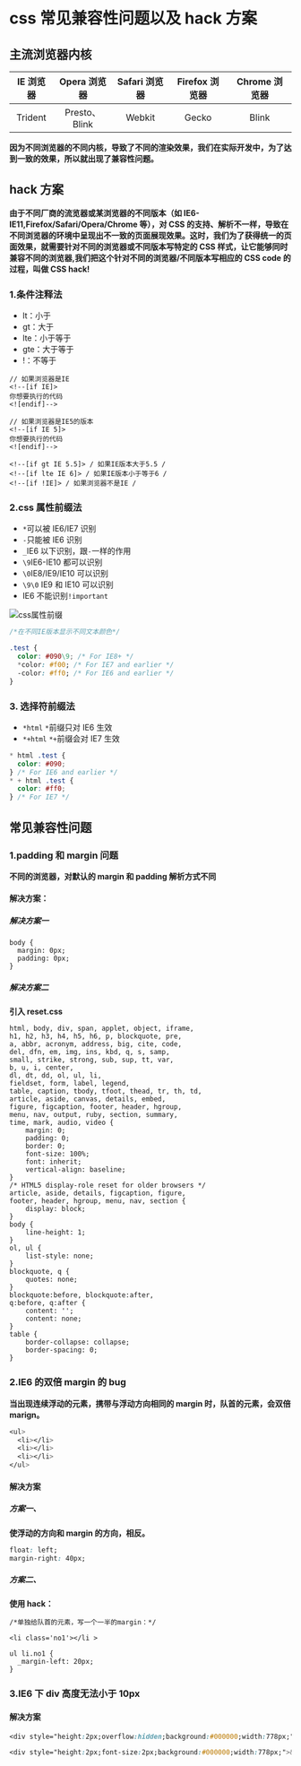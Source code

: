 # css 常见兼容性问题以及 hack 方案

## 主流浏览器内核

| IE 浏览器 | Opera 浏览器  | Safari 浏览器 | Firefox 浏览器 | Chrome 浏览器 |
| :-------: | :-----------: | :-----------: | :------------: | :-----------: |
|  Trident  | Presto、Blink |    Webkit     |     Gecko      |     Blink     |

**因为不同浏览器的不同内核，导致了不同的渲染效果，我们在实际开发中，为了达到一致的效果，所以就出现了兼容性问题。**

## hack 方案

**由于不同厂商的流览器或某浏览器的不同版本（如 IE6-IE11,Firefox/Safari/Opera/Chrome 等），对 CSS 的支持、解析不一样，导致在不同浏览器的环境中呈现出不一致的页面展现效果。这时，我们为了获得统一的页面效果，就需要针对不同的浏览器或不同版本写特定的 CSS 样式，让它能够同时兼容不同的浏览器,我们把这个针对不同的浏览器/不同版本写相应的 CSS code 的过程，叫做 CSS hack!**

### 1.条件注释法

- lt：小于
- gt：大于
- lte：小于等于
- gte：大于等于
- !：不等于

```
// 如果浏览器是IE
<!--[if IE]>
你想要执行的代码
<![endif]-->

// 如果浏览器是IE5的版本
<!--[if IE 5]>
你想要执行的代码
<![endif]-->

<!--[if gt IE 5.5]> / 如果IE版本大于5.5 /
<!--[if lte IE 6]> / 如果IE版本小于等于6 /
<!--[if !IE]> / 如果浏览器不是IE /
```

### 2.css 属性前缀法

- `*`可以被 IE6/IE7 识别
- `-`只能被 IE6 识别
- `_`IE6 以下识别，跟`-`一样的作用
- `\9`IE6-IE10 都可以识别
- `\0`IE8/IE9/IE10 可以识别
- `\9\0` IE9 和 IE10 可以识别
- IE6 不能识别`!important`

![css属性前缀](../static/images/css/lesson24/hack.png)

```css
/*在不同IE版本显示不同文本颜色*/

.test {
  color: #090\9; /* For IE8+ */
  *color: #f00; /* For IE7 and earlier */
  -color: #ff0; /* For IE6 and earlier */
}
```

### 3. 选择符前缀法

- `*html` `*`前缀只对 IE6 生效
- `*+html` `*+`前缀会对 IE7 生效

```css
* html .test {
  color: #090;
} /* For IE6 and earlier */
* + html .test {
  color: #ff0;
} /* For IE7 */
```

## 常见兼容性问题

### 1.padding 和 margin 问题

**不同的浏览器，对默认的 margin 和 padding 解析方式不同**

#### 解决方案：

##### 解决方案一

```
body {
  margin: 0px;
  padding: 0px;
}
```

##### 解决方案二

**引入 reset.css**

```
html, body, div, span, applet, object, iframe,
h1, h2, h3, h4, h5, h6, p, blockquote, pre,
a, abbr, acronym, address, big, cite, code,
del, dfn, em, img, ins, kbd, q, s, samp,
small, strike, strong, sub, sup, tt, var,
b, u, i, center,
dl, dt, dd, ol, ul, li,
fieldset, form, label, legend,
table, caption, tbody, tfoot, thead, tr, th, td,
article, aside, canvas, details, embed,
figure, figcaption, footer, header, hgroup,
menu, nav, output, ruby, section, summary,
time, mark, audio, video {
	margin: 0;
	padding: 0;
	border: 0;
	font-size: 100%;
	font: inherit;
	vertical-align: baseline;
}
/* HTML5 display-role reset for older browsers */
article, aside, details, figcaption, figure,
footer, header, hgroup, menu, nav, section {
	display: block;
}
body {
	line-height: 1;
}
ol, ul {
	list-style: none;
}
blockquote, q {
	quotes: none;
}
blockquote:before, blockquote:after,
q:before, q:after {
	content: '';
	content: none;
}
table {
	border-collapse: collapse;
	border-spacing: 0;
}
```

### 2.IE6 的双倍 margin 的 bug

**当出现连续浮动的元素，携带与浮动方向相同的 margin 时，队首的元素，会双倍 marign。**

```css
<ul>
  <li></li>
  <li></li>
  <li></li>
</ul>
```

#### 解决方案

##### 方案一、

**使浮动的方向和 margin 的方向，相反。**

```css
float: left;
margin-right: 40px;
```

##### 方案二、

**使用 hack：**

```
/*单独给队首的元素，写一个一半的margin：*/

<li class='no1'></li >

ul li.no1 {
  _margin-left: 20px;
}
```

### 3.IE6 下 div 高度无法小于 10px

#### 解决方案

```css
<div style="height:2px;overflow:hidden;background:#000000;width:778px;"></div>

<div style="height:2px;font-size:2px;background:#000000;width:778px;">&nbps;</div>
```
